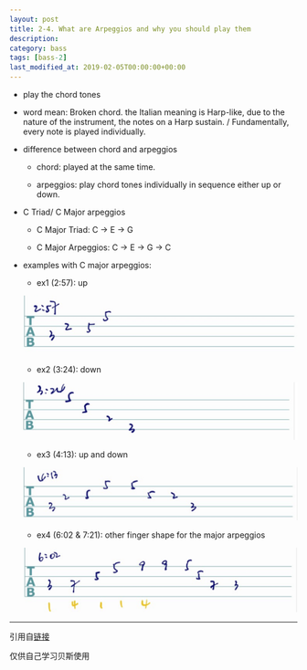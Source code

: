 ```yaml
---
layout: post
title: 2-4. What are Arpeggios and why you should play them
description: 
category: bass
tags: [bass-2]
last_modified_at: 2019-02-05T00:00:00+00:00
---
```


- play the chord tones

- word mean: Broken chord. the Italian meaning is Harp-like, due to the nature of the instrument, the notes on a Harp sustain. / Fundamentally, every note is played individually. 

- difference between chord and arpeggios
    
    - chord: played at the same time. 

    - arpeggios: play chord tones individually in sequence either up or down. 

- C Triad/ C Major arpeggios

    - C Major Triad: C -> E -> G

    - C Major Arpeggios: C -> E -> G -> C

- examples with C major arpeggios: 

    - ex1 (2:57): up

    ![ex1](/../assets/img/bass/inter-4-ex1.png)

    - ex2 (3:24): down

    ![ex2](/../assets/img/bass/inter-4-ex2.png)

    - ex3 (4:13): up and down

    ![ex3](/../assets/img/bass/inter-4-ex3.png)

    - ex4 (6:02 & 7:21): other finger shape for the major arpeggios

    ![ex4](/../assets/img/bass/inter-4-ex4.png)



<hr>

引用自[链接](https://www.youtube.com/playlist?list=PLImrzCNnL5PnVQNFhaxgOa1iJV4zMolw-)

仅供自己学习贝斯使用


